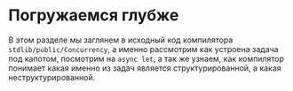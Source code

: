 # Погружаемся глубже

В этом разделе мы заглянем в исходный код компилятора `stdlib/public/Concurrency`, а именно рассмотрим как устроена задача под капотом, посмотрим на `async let`, а так же узнаем, как компилятор понимает какая именно из задач является структурированной, а какая неструктурированной.
